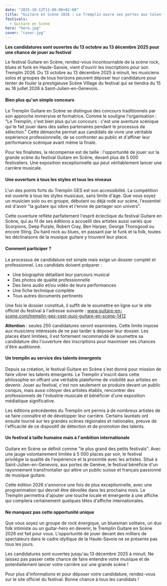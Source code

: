 ```yaml
---
date: "2025-10-13T11:00:00+02:00"
title: "Guitare en Scène 2026 : Le Tremplin ouvre ses portes aux talents émergents"
festivals:
  - Guitare en Scène
hero: "hero.jpg"
cover: "cover.jpg"
---
```


**Les candidatures sont ouvertes du 13 octobre au 13 décembre 2025 pour une chance de jouer au festival**

Le festival Guitare en Scène, rendez-vous incontournable de la scène rock, blues et funk en Haute-Savoie, vient d'ouvrir
les inscriptions pour son Tremplin 2026. Du 13 octobre au 13 décembre 2025 à minuit, les musiciens solos et groupes de
tous horizons peuvent déposer leur candidature pour tenter de fouler la prestigieuse Scène Village du festival qui se
tiendra du 15 au 18 juillet 2026 à Saint-Julien-en-Genevois.

#### Bien plus qu'un simple concours

Le Tremplin Guitare en Scène se distingue des concours traditionnels par son approche immersive et formatrice. Comme le
souligne l'organisation : "Le Tremplin, c'est bien plus qu'un concours : c'est une aventure scénique qui te fait jouer
dans des salles partenaires pendant le processus de sélection." Cette démarche permet aux candidats de vivre une
véritable expérience professionnelle, de se confronter au public et d'affiner leur performance scénique avant même la
finale.

Pour les finalistes, la récompense est de taille : l'opportunité de jouer sur la grande scène du festival Guitare en
Scène, devant plus de 5 000 festivaliers. Une exposition exceptionnelle qui peut véritablement lancer une carrière
musicale.

#### Une ouverture à tous les styles et tous les niveaux

L'un des points forts du Tremplin GES est son accessibilité. La compétition est ouverte à tous les styles musicaux, sans
limite d'âge. Que vous soyez un musicien solo ou en groupe, débutant ou déjà rodé sur scène, l'essentiel est d'avoir "la
guitare qui vibre et l'envie de partager son univers".

Cette ouverture reflète parfaitement l'esprit éclectique du festival Guitare en Scène, qui au fil de ses éditions a
accueilli des artistes aussi variés que Scorpions, Deep Purple, Robert Cray, Ben Harper, George Thorogood ou encore
Sting. Du hard rock au blues, en passant par le funk et la folk, toutes les déclinaisons de la musique guitare y
trouvent leur place.

#### Comment participer ?

Le processus de candidature est simple mais exige un dossier complet et professionnel. Les candidats doivent préparer :

- Une biographie détaillant leur parcours musical
- Des photos de qualité professionnelle
- Des liens audio et/ou vidéo de leurs performances
- Une fiche technique complète
- Tous autres documents pertinents

Une fois le dossier constitué, il suffit de le soumettre en ligne sur le site officiel du festival à l'adresse
suivante : www.guitare-en-scene.com/tremplin-ges-cest-quoi-guitare-en-scene-1412

**Attention** : seules 250 candidatures seront examinées. Cette limite impose aux musiciens intéressés de ne pas tarder
à déposer leur dossier. Les places étant limitées, il est fortement recommandé de soumettre sa candidature dès
l'ouverture des inscriptions pour maximiser ses chances d'être auditionné.

#### Un tremplin au service des talents émergents

Depuis sa création, le festival Guitare en Scène s'est donné pour mission de faire vibrer les talents émergents. Le
Tremplin s'inscrit dans cette philosophie en offrant une véritable plateforme de visibilité aux artistes en devenir.
Jouer au festival, c'est non seulement se produire devant un public conquis, mais aussi côtoyer des artistes établis,
rencontrer des professionnels de l'industrie musicale et bénéficier d'une exposition médiatique significative.

Les éditions précédentes du Tremplin ont permis à de nombreux artistes de se faire connaître et de développer leur
carrière. Certains lauréats ont ensuite tourné sur les grandes scènes régionales et nationales, preuve de l'efficacité
de ce dispositif de détection et de promotion des talents.

#### Un festival à taille humaine mais à l'ambition internationale

Guitare en Scène se définit comme "le plus grand des petits festivals". Avec une jauge volontairement limitée à 5 000
places par soir, le festival privilégie la qualité de l'expérience et la proximité avec les artistes. Situé à
Saint-Julien-en-Genevois, aux portes de Genève, le festival bénéficie d'un rayonnement transfrontalier qui attire un
public suisse et français passionné de musique guitare.

Cette édition 2026 s'annonce une fois de plus exceptionnelle, avec une programmation qui devrait être dévoilée dans les
prochains mois. Le Tremplin permettra d'ajouter une touche locale et émergente à une affiche qui comptera certainement
quelques têtes d'affiche internationales.

#### Ne manquez pas cette opportunité unique

Que vous soyez un groupe de rock énergique, un bluesman solitaire, un duo folk intimiste ou un guitar-hero en devenir,
le Tremplin Guitare en Scène 2026 est fait pour vous. L'opportunité de jouer devant des milliers de spectateurs dans le
cadre idyllique de la Haute-Savoie ne se présente pas tous les jours.

Les candidatures sont ouvertes jusqu'au 13 décembre 2025 à minuit. Ne laissez pas passer cette chance de faire entendre
votre musique et de potentiellement lancer votre carrière sur une grande scène !

Pour plus d'informations et pour déposer votre candidature, rendez-vous sur le site officiel du festival. Bonne chance à
tous les candidats !
